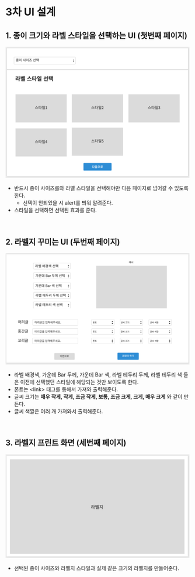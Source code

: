 # 3차 UI 설계

## 1. 종이 크기와 라벨 스타일을 선택하는 UI (첫번째 페이지)

<img src="../capture/스크린샷 2020-01-29 오후 11.56.25.png">

* 반드시 종이 사이즈를와 라벨 스타일을 선택해야만 다음 페이지로 넘어갈 수 있도록 한다.
  * 선택이 안되있을 시 alert를 띄워 알려준다.
* 스타일을 선택하면 선택된 효과를 준다.

<br>

## 2. 라벨지 꾸미는 UI (두번째 페이지)

<img src="../capture/스크린샷 2020-01-29 오후 11.40.31.png">

* 라벨 배경색, 가운데 Bar 두께, 가운데 Bar 색, 라벨 테두리 두께, 라벨 테두리 색 들은 이전에 선택했던 스타일에 해당되는 것만 보이도록 한다.
* 폰트는 \<link> 태그를 통해서 가져와 출력해준다.
* 글씨 크기는 **매우 작게, 작게, 조금 작게, 보통, 조금 크게, 크게, 매우 크게** 와 같이 만든다.
* 글씨 색깔은 여러 개 가져와서 출력해준다.

<br>

## 3. 라벨지 프린트 화면 (세번째 페이지)

<img src="../capture/스크린샷 2020-01-29 오후 11.40.40.png">

* 선택된 종이 사이즈와 라벨지 스타일과 실제 같은 크기의 라벨지를 만들어준다.